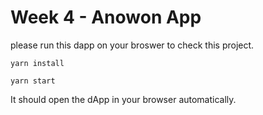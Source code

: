 # Week 4 - Anowon App

please run this dapp on your broswer to check this project.

````
yarn install

yarn start
````

It should open the dApp in your browser automatically.
